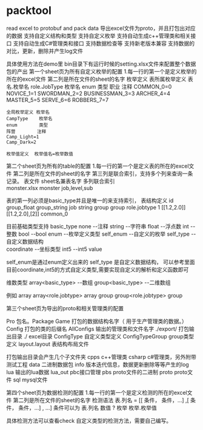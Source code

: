 # packtool
read excel to protobuf and pack data 
导出excel文件为proto，并且打包出对应的数据
支持自定义结构和类型
支持自定义枚举
支持自动生成c++管理类和相关接口
支持自动生成C#管理类和接口
支持数据检查等
支持新老版本兼容
支持数据的对比，更新，删除并产生log文件

具体使用方法在demo里 bin目录下有运行时候的setting.xlsx文件来配置整个数据包的产出
第一个sheet页为所有自定义枚举的配置 
  1.每一行的第一个是定义枚举的所在的excel文件 第二列是所在文件的sheet的名字
  枚举定义
    表所属枚举定义 表名.枚举名 
    role.JobType   枚举名
    enum           类型
    职业           注释
    COMMON_0=0     
    NOVICE_1=1
    SWORDMAN_2=2
    BUSINESSMAN_3=3
    ARCHER_4=4
    MASTER_5=5
    SERVE_6=6
    ROBBERS_7=7
    
    
    
    全局枚举定义 枚举名
    CampType    枚举名
    enum        类型
    阵营        注释
    Camp_Light=1
    Camp_Dark=2
    
    枚举值定义  枚举值名=枚举数值

  
第二个sheet页为所有的table的配置
  1.每一行的第一个是定义表的所在的excel文件 第二列是所在文件的sheet的名字 第三列是联合索引，支持多个列来查询一条记录。
  表文件         sheet名兼表名字             多列联合索引          
  monster.xlsx	monster	                   job,level,sub	

  表的第一列必须是basic_type并且是唯一的来支持索引，
  表结构定义
  id	    group_float	  group_string	job
  string	group<float>	group<string>	role.jobtype
  1	      [[1.2,2.0]]	[[1.2,2.0],[2]]	common_0

  目前基础类型支持  basic_type
  none     --注释
  string   --字符串
  float    --浮点数
  int      --整数
  bool     --bool
  enum     --枚举定义类型
  self_enum  --自定义的枚举
  self_type  --自定义数据结构  
  coordinate --坐标类型 
  int5       --int5 value
  
  self_enum是通过enum定义出来的
  self_type 是自定义数据结构， 可以参考里面目前coordinate,int5的方式自定义类型,需要实现自定义的解析和定义函数即可
  
  
  维数类型
  array<basic_type>  --数组
  group<basic_type>  --二维数组
  
  例如
  array<int> array<role.jobtype>  array<coordinate>
  group<int> group<role.jobtype>  group<coordinate>
  
  
第三个sheet页为导出的proto和相关管理类的配置
  
  Pro	包名。Package
  Game	            打包的数据结构名字（ 用于生产管理类的数据。）
  Config	          打包的类的后缀名
  AllConfigs	      输出的管理类和文件名字
  ./export/	        打包输出目录
  ./	              excel目录
  ConfigType	      自定义类型定义 
  ConfigTypeGroup	  group类型定义
  layout.layout	    表结构布局文件

  
  打包输出目录会产生几个子文件夹
  cpps    c++管理类
  csharp  c#管理类，另外附带测试工程
  data    二进制数据包
  info    版本迭代信息，数据更新删除等等产生的log
  lua     输出的lua数据
  lua_out pbc接口管理
  pbs     proto文件的二进制
  proto   proto文件
  sql     mysql文件

第四个sheet页为数据检测的配置
  1.每一行的第一个是定义检测的所在的excel文件 第二列是所在文件的sheet的名字
  检测语法
  表.列名  = [[ 条件， 条件，...] ,[ 条件， 条件，...] , ...]
  条件可以为
    表.列名
    数值
    ?
    枚举
    枚举.枚举值
   
   
   具体检测方法可以查看check
   自定义类型的检测方法，需要自己编写。 
  
  
  
  
  
  



